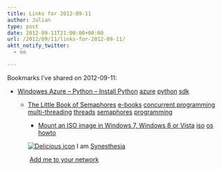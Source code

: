 ```yaml
---
title: Links for 2012-09-11
author: Julian
type: post
date: 2012-09-11T21:00:00+00:00
url: /2012/09/11/links-for-2012-09-11/
aktt_notify_twitter:
  - no

---
```

Bookmarks I&#8217;ve shared on 2012-09-11:

  * [Windowes Azure &#8211; Python &#8211; Install Python][1] 
    [azure][2] [python][3] [sdk][4] </li> 
    
      * [The Little Book of Semaphores][5] 
        [e-books][6] [concurrent programming][7] [multi-threading][8] [threads][9] [semaphores][10] [programming][11] </li> 
        
          * [Mount an ISO image in Windows 7, Windows 8 or Vista][12] 
            [iso][13] [os][14] [howto][15] </li> </ul> 
            
            <p class="deliciouslink">
              <a href="http://del.icio.us/synesthesia" title="See all my bookmarks on del.icio.us"><img src="https://www.synesthesia.co.uk/images/deliciousicon.jpg" alt="Delicious icon" /></a>&nbsp;I am <a href="http://del.icio.us/synesthesia" title="See all my bookmarks on del.icio.us">Synesthesia</a>
            </p>
            
            <p class="deliciouslink">
              <a href="http://del.icio.us/network?add=synesthesia" title="Add me to your del.icio.us network"><img src="https://www.synesthesia.co.uk/images/add.gif" alt="" /></a>&nbsp;<a href="http://del.icio.us/network?add=synesthesia" title="Add me to your del.icio.us network">Add me to your network</a>
            </p>

 [1]: https://www.windowsazure.com/en-us/develop/python/common-tasks/install-python/
 [2]: http://www.delicious.com/synesthesia/azure
 [3]: http://www.delicious.com/synesthesia/python
 [4]: http://www.delicious.com/synesthesia/sdk
 [5]: http://www.greenteapress.com/semaphores/
 [6]: http://www.delicious.com/synesthesia/e-books
 [7]: http://www.delicious.com/synesthesia/concurrent+programming
 [8]: http://www.delicious.com/synesthesia/multi-threading
 [9]: http://www.delicious.com/synesthesia/threads
 [10]: http://www.delicious.com/synesthesia/semaphores
 [11]: http://www.delicious.com/synesthesia/programming
 [12]: http://www.howtogeek.com/howto/windows-vista/mount-an-iso-image-in-windows-vista/
 [13]: http://www.delicious.com/synesthesia/iso
 [14]: http://www.delicious.com/synesthesia/os
 [15]: http://www.delicious.com/synesthesia/howto